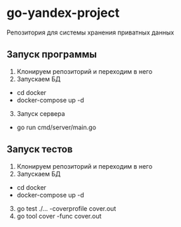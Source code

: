 # go-yandex-project

Репозитория для системы хранения приватных данных

## Запуск программы
1. Клонируем репозиторий и переходим в него
2. Запускаем БД
- cd docker
- docker-compose up -d
3. Запуск сервера
- go run cmd/server/main.go

## Запуск тестов
1. Клонируем репозиторий и переходим в него
2. Запускаем БД
- cd docker
- docker-compose up -d
3. go test ./...  -coverprofile cover.out 
4. go tool cover -func cover.out
